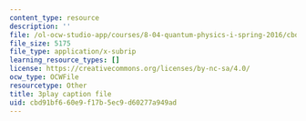 ```yaml
---
content_type: resource
description: ''
file: /ol-ocw-studio-app/courses/8-04-quantum-physics-i-spring-2016/cbd91bf660e9f17b5ec9d60277a949ad_MJM1AzpB6Y4.srt
file_size: 5175
file_type: application/x-subrip
learning_resource_types: []
license: https://creativecommons.org/licenses/by-nc-sa/4.0/
ocw_type: OCWFile
resourcetype: Other
title: 3play caption file
uid: cbd91bf6-60e9-f17b-5ec9-d60277a949ad
---
```

